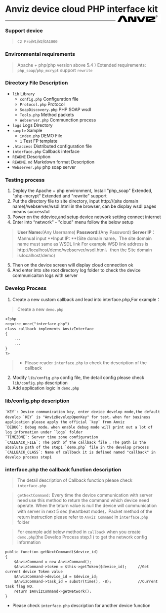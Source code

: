 # Anviz device cloud PHP interface kit<img src="logo.png" style="height:30px;" align="right">

------------

### Support device
> `C2 Pro`/`W1`/`W2`/`OA1000`

### Environmental requirements
> Apache + php(php version above 5.4 )
> Extended requirements: `php_soap`/`php_mcrypt`
> support `rewrite`

### Directory File Description
* `lib`            Library
    * `config.php`          Configuration file
	* `Protocol.php`        Protocol
	* `SoapDiscovery.php`   PHP SOAP wsdl
	* `Tools.php`           Method packets
	* `Webserver.php`       Communction process
* `logs`           Logs Directory
* `sample`         Sample
	* `index.php`           DEMO File
	* `1`                   Test FP template
* `.htaccess`      Distributed configuration file
* `interface.php`  Callback interface
* `README`         Description
* `README.md`      Markdown format Description
* `Webserver.php`  php soap server

### Testing process
1. Deploy the Apache + php environment, Install "php_soap" Extended, "php-mcrypt" Extended and "rewrite" support
2. Put the directory file to site directory, input http://(site domain name)/webserver/wsdl.html in the browser, can be display wsdl pages means successful
3. Power on the ddevice,and setup device network setting connect internet
4. Enter into “network" - "cloud" menu follow the below setup
> **User Name:**(Any Username)
> **Password:**(Any Password)
> **Server IP：** Mannual input
> **Input IP: **(Site domain name，The site domain name must same as WSDL link For example WSD link address is http://localhost/demo/webserver/wsdl.html，then the Site domain is:localhost/demo)
5. Then on the device screen will display cloud connection ok
6. And enter into site root directory log folder to check the device communicaiton logs with server

### Develop Process
1. Create a new custom callback and lead into interface.php,For example：
> Create a new `demo.php`
```
<?php
require_once("interface.php")
class callback implements AnvizInterface
{
    ...
    ...
}
?>
```
>* Please reader `interface.php` to check the description of the callback
2. Modify `lib/config.php` config file, the detail config please check `lib/config.php` description
3. Add application logic in `demo.php`

### lib/config.php description
	`KEY`: Device communication key, enter device develop mode,the default develop `KEY` is "AnvizDevelopOpenKey" for test，when for business application please apply the official `key` from Anviz
	`DEBUG`: Debug mode，when enable debug mode will print out a lot of log information under `logs` folder
	`TIMEZONE`: Server time zone configuration
	`CALLBACK_FILE`: The path of the callback file ，The path is the absolute path of the step1 `demo.php` file in the develop process
	`CALLBACK_CLASS`: Name of callback it is defined named "callback" in develop process step1

### interface.php the callback function description
> The detail description of Callback function please check `interface.php`

> `getNextCommand:` Every time the device communication with server need use this method to return the command which device need operate. When the teturn value is null the device will communication  with server in next 5 sec (heartbeat mode)，Packet method of the return instruction please refer to `Anviz Command` in `interface.php` folder

> For example add below method in `callback` when you create `demo.php`(the Develop Process step.1 ) to get the network config information
```
public function getNextCommand($device_id)
{
	$AnvizCommand = new AnvizCommand();
	$AnvizCommand->token = $this->getToken($device_id);     //Get current device Token value
	$AnvizCommand->device_id = $device_id;
	$AnvizCommand->task_id = substr(time(), -8);            //Current task flag NO.
	return $AnvizCommand->getNetwork();
}
```
* Please check `interface.php` description for another device function
